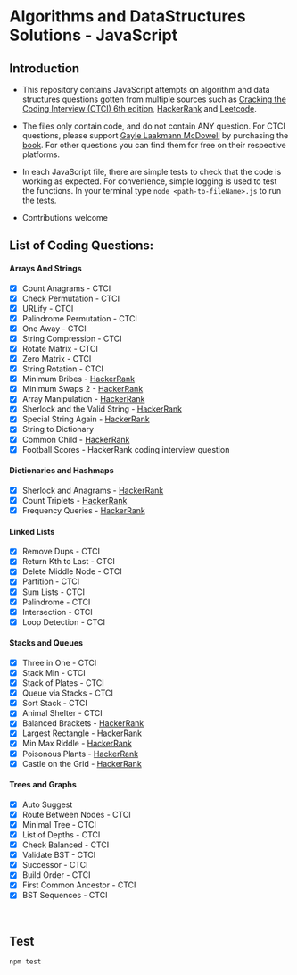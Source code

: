 # Algorithms and DataStructures Solutions - JavaScript

## Introduction

- This repository contains JavaScript attempts on algorithm and data structures questions gotten from multiple sources such as [Cracking the Coding Interview (CTCI) 6th edition](https://www.crackingthecodinginterview.com/), [HackerRank](https://www.hackerrank.com/) and [Leetcode](https://leetcode.com/).  

- The files only contain code, and do not contain ANY question. For CTCI questions, please support [Gayle Laakmann McDowell](https://www.linkedin.com/in/gaylemcd) by purchasing the [book](https://www.amazon.com/Cracking-Coding-Interview-Programming-Questions/dp/0984782850). For other questions you can find them for free on their respective platforms.

- In each JavaScript file, there are simple tests to check that the code is working as expected. For convenience, simple logging is used to test the functions. In your terminal type `node <path-to-fileName>.js` to run the tests.

- Contributions welcome



## List of Coding Questions:

#### Arrays And Strings 
- [x] Count Anagrams - CTCI
- [x] Check Permutation - CTCI
- [x] URLify - CTCI
- [x] Palindrome Permutation - CTCI
- [x] One Away - CTCI
- [x] String Compression - CTCI
- [x] Rotate Matrix - CTCI
- [x] Zero Matrix - CTCI
- [x] String Rotation - CTCI
- [x] Minimum Bribes - [HackerRank](https://www.hackerrank.com/challenges/new-year-chaos/problem)
- [x] Minimum Swaps 2 - [HackerRank](https://www.hackerrank.com/challenges/minimum-swaps-2)
- [x] Array Manipulation - [HackerRank](https://www.hackerrank.com/challenges/crush)
- [x] Sherlock and the Valid String - [HackerRank](https://www.hackerrank.com/challenges/sherlock-and-valid-string/) 
- [x] Special String Again - [HackerRank](https://www.hackerrank.com/challenges/special-palindrome-again/) 
- [x] String to Dictionary
- [x] Common Child - [HackerRank](https://www.hackerrank.com/challenges/common-child/) 
- [x] Football Scores - HackerRank coding interview question 

#### Dictionaries and Hashmaps
- [x] Sherlock and Anagrams - [HackerRank](https://www.hackerrank.com/challenges/sherlock-and-anagrams)
- [x] Count Triplets - [HackerRank](https://www.hackerrank.com/challenges/count-triplets-1)
- [x] Frequency Queries - [HackerRank](https://www.hackerrank.com/challenges/frequency-queries)

#### Linked Lists
- [x] Remove Dups - CTCI
- [x] Return Kth to Last - CTCI
- [x] Delete Middle Node - CTCI
- [x] Partition - CTCI
- [x] Sum Lists - CTCI
- [x] Palindrome - CTCI
- [x] Intersection - CTCI
- [x] Loop Detection - CTCI

#### Stacks and Queues
- [x] Three in One - CTCI
- [x] Stack Min - CTCI
- [x] Stack of Plates - CTCI
- [x] Queue via Stacks - CTCI
- [x] Sort Stack - CTCI
- [x] Animal Shelter - CTCI
- [x] Balanced Brackets - [HackerRank](https://www.hackerrank.com/challenges/balanced-brackets/)
- [x] Largest Rectangle - [HackerRank](https://www.hackerrank.com/challenges/largest-rectangle/)
- [x] Min Max Riddle - [HackerRank](https://www.hackerrank.com/challenges/min-max-riddle/)
- [x] Poisonous Plants - [HackerRank](https://www.hackerrank.com/challenges/poisonous-plants/)
- [x] Castle on the Grid - [HackerRank](https://www.hackerrank.com/challenges/castle-on-the-grid/)

#### Trees and Graphs
- [x] Auto Suggest
- [x] Route Between Nodes - CTCI
- [x] Minimal Tree - CTCI
- [x] List of Depths - CTCI
- [x] Check Balanced - CTCI
- [x] Validate BST - CTCI
- [x] Successor - CTCI
- [x] Build Order - CTCI
- [x] First Common Ancestor - CTCI
- [x] BST Sequences - CTCI

<br>

## Test

```sh
npm test
```